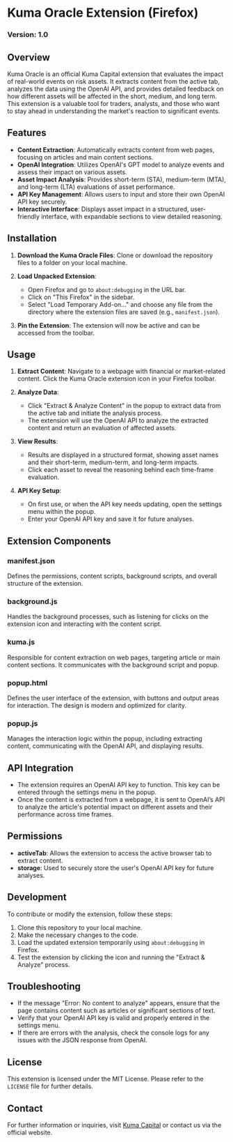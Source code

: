 # Kuma Oracle Extension (Firefox)

### Version: 1.0

## Overview

Kuma Oracle is an official Kuma Capital extension that evaluates the impact of real-world events on risk assets. It extracts content from the active tab, analyzes the data using the OpenAI API, and provides detailed feedback on how different assets will be affected in the short, medium, and long term. This extension is a valuable tool for traders, analysts, and those who want to stay ahead in understanding the market's reaction to significant events.

## Features

- **Content Extraction**: Automatically extracts content from web pages, focusing on articles and main content sections.
- **OpenAI Integration**: Utilizes OpenAI's GPT model to analyze events and assess their impact on various assets.
- **Asset Impact Analysis**: Provides short-term (STA), medium-term (MTA), and long-term (LTA) evaluations of asset performance.
- **API Key Management**: Allows users to input and store their own OpenAI API key securely.
- **Interactive Interface**: Displays asset impact in a structured, user-friendly interface, with expandable sections to view detailed reasoning.

## Installation

1. **Download the Kuma Oracle Files**: Clone or download the repository files to a folder on your local machine.

2. **Load Unpacked Extension**:
   - Open Firefox and go to `about:debugging` in the URL bar.
   - Click on "This Firefox" in the sidebar.
   - Select "Load Temporary Add-on…" and choose any file from the directory where the extension files are saved (e.g., `manifest.json`).
   
3. **Pin the Extension**: The extension will now be active and can be accessed from the toolbar.

## Usage

1. **Extract Content**: Navigate to a webpage with financial or market-related content. Click the Kuma Oracle extension icon in your Firefox toolbar.

2. **Analyze Data**:
   - Click "Extract & Analyze Content" in the popup to extract data from the active tab and initiate the analysis process.
   - The extension will use the OpenAI API to analyze the extracted content and return an evaluation of affected assets.

3. **View Results**:
   - Results are displayed in a structured format, showing asset names and their short-term, medium-term, and long-term impacts.
   - Click each asset to reveal the reasoning behind each time-frame evaluation.

4. **API Key Setup**:
   - On first use, or when the API key needs updating, open the settings menu within the popup.
   - Enter your OpenAI API key and save it for future analyses.

## Extension Components

### manifest.json
Defines the permissions, content scripts, background scripts, and overall structure of the extension.

### background.js
Handles the background processes, such as listening for clicks on the extension icon and interacting with the content script.

### kuma.js
Responsible for content extraction on web pages, targeting article or main content sections. It communicates with the background script and popup.

### popup.html
Defines the user interface of the extension, with buttons and output areas for interaction. The design is modern and optimized for clarity.

### popup.js
Manages the interaction logic within the popup, including extracting content, communicating with the OpenAI API, and displaying results.

## API Integration

- The extension requires an OpenAI API key to function. This key can be entered through the settings menu in the popup.
- Once the content is extracted from a webpage, it is sent to OpenAI’s API to analyze the article's potential impact on different assets and their performance across time frames.

## Permissions

- **activeTab**: Allows the extension to access the active browser tab to extract content.
- **storage**: Used to securely store the user's OpenAI API key for future analyses.

## Development

To contribute or modify the extension, follow these steps:

1. Clone this repository to your local machine.
2. Make the necessary changes to the code.
3. Load the updated extension temporarily using `about:debugging` in Firefox.
4. Test the extension by clicking the icon and running the "Extract & Analyze" process.

## Troubleshooting

- If the message "Error: No content to analyze" appears, ensure that the page contains content such as articles or significant sections of text.
- Verify that your OpenAI API key is valid and properly entered in the settings menu.
- If there are errors with the analysis, check the console logs for any issues with the JSON response from OpenAI.

## License

This extension is licensed under the MIT License. Please refer to the `LICENSE` file for further details.

## Contact

For further information or inquiries, visit [Kuma Capital](https://x.com/Kuma_Capital) or contact us via the official website.

